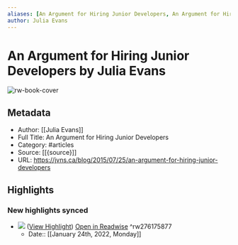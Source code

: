 ```yaml
---
aliases: [An Argument for Hiring Junior Developers, An Argument for Hiring Junior Developers]
author: Julia Evans
---
```

# An Argument for Hiring Junior Developers by Julia Evans

![rw-book-cover](https://readwise-assets.s3.amazonaws.com/static/images/article4.6bc1851654a0.png)

## Metadata
- Author: [[Julia Evans]]
- Full Title: An Argument for Hiring Junior Developers
- Category: #articles
- Source: [[{source}]]
- URL: https://jvns.ca/blog/2015/07/25/an-argument-for-hiring-junior-developers

## Highlights
### New highlights synced
- ![](https://jvns.ca/images/junior-developers.jpg) ([View Highlight](https://read.readwise.io/read/01ft6epcqctxgessm4syxfcs3s)) [Open in Readwise](https://readwise.io/open/276175877) ^rw276175877
    - Date:: [[January 24th, 2022, Monday]]
